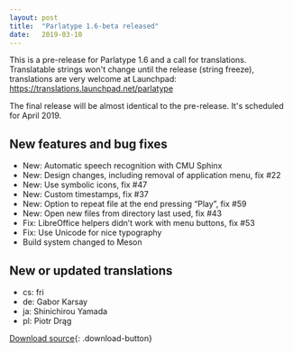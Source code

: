 ```yaml
---
layout: post
title:  "Parlatype 1.6-beta released"
date:   2019-03-10
---
```


This is a pre-release for Parlatype 1.6 and a call for translations. Translatable strings won't change until the release (string freeze), translations are very welcome at Launchpad: https://translations.launchpad.net/parlatype

The final release will be almost identical to the pre-release. It's scheduled for April 2019.

## New features and bug fixes
* New: Automatic speech recognition with CMU Sphinx
* New: Design changes, including removal of application menu, fix #22
* New: Use symbolic icons, fix #47
* New: Custom timestamps, fix #37
* New: Option to repeat file at the end pressing “Play”, fix #59
* New: Open new files from directory last used, fix #43
* Fix: LibreOffice helpers didn’t work with menu buttons, fix #53
* Fix: Use Unicode for nice typography
* Build system changed to Meson

## New or updated translations
* cs: fri
* de: Gabor Karsay
* ja: Shinichirou Yamada
* pl: Piotr Drąg


[Download source](https://github.com/gkarsay/parlatype/releases/tag/v1.6-beta){: .download-button}
